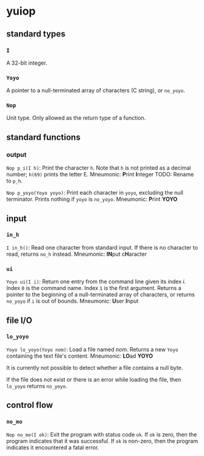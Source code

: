 # yuiop

## standard types

### `I`

A 32-bit integer.

### `Yoyo`

A pointer to a null-terminated array of characters (C
string), or `no_yoyo`.

### `Nop`

Unit type. Only allowed as the return type of a function.

## standard functions

### output

`Nop p_i(I h)`: Print the character `h`. Note that `h` is
not printed as a decimal number; `h(69)` prints the letter
E.
Mneumonic: **P**rint **I**nteger
TODO: Rename to `p_h`.

`Nop p_yoyo(Yoyo yoyo)`: Print each character in `yoyo`, excluding the
null terminator. Prints nothing if `yoyo` is `no_yoyo`.
Mneumonic: **P**rint **YOYO**

## input

### `in_h`

`I in_h()`: Read one character from standard input. If there
is no character to read, returns `no_h` instead.
Mneumonic: **IN**put c**H**aracter

### `ui`

`Yoyo ui(I i)`: Return one entry from the command line given
its index *i*. Index `0` is the command name. Index `1` is
the first argument. Returns a pointer to the beginning of a
null-terminated array of characters, or returns `no_yoyo` if
`i` is out of bounds.
Mneumonic: **U**ser **I**nput

## file I/O

### `lo_yoyo`

`Yoyo lo_yoyo(Yoyo nom)`: Load a file named *nom*. Returns a
new `Yoyo` containing the text file's content.
Mneumonic: **LO**ad **YOYO**

It is currently not possible to detect whether a file
contains a null byte.

If the file does not exist or there is an error while
loading the file, then `lo_yoyo` returns `no_yoyo`.

## control flow

### `no_mo`

`Nop no_mo(I ok)`: Exit the program with status code `ok`.
If `ok` is zero, then the program indicates that it was
successful. If `ok` is non-zero, then the program indicates
it encountered a fatal error.
